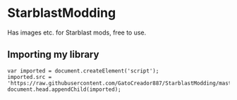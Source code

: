 # StarblastModding
Has images etc. for Starblast mods, free to use.

## Importing my library
```
var imported = document.createElement('script');
imported.src = 'https://raw.githubusercontent.com/GatoCreador887/StarblastModding/master/ModdingUtils.js';
document.head.appendChild(imported);
```
